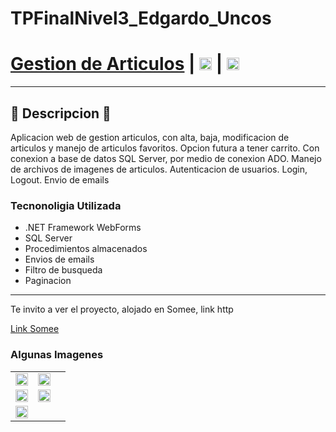 # TPFinalNivel3_Edgardo_Uncos
# [Gestion de Articulos](https://github.com/EdgardoUncos/TPFinalNivel3_Edgardo_Uncos) | [<img src="https://i.postimg.cc/5NBMxTJX/github.png"  alt="GitHub" height="20px" />](https://github.com/EdgardoUncos) | [<img src="https://i.postimg.cc/J7BLFtdc/linkedin.png" height="20px"/>](https://www.linkedin.com/in/edgardo-uncos-89113537/)

---
## 📜 Descripcion 📜
Aplicacion web de gestion articulos, con alta, baja, modificacion de articulos y manejo de articulos favoritos. Opcion futura a tener carrito.
Con conexion a base de datos SQL Server, por medio de conexion ADO.
Manejo de archivos de imagenes de articulos.
Autenticacion de usuarios.
Login, Logout.
Envio de emails

### Tecnonoligia Utilizada

- .NET Framework WebForms
- SQL Server
- Procedimientos almacenados
- Envios de emails
- Filtro de busqueda
- Paginacion

---
Te invito a ver el proyecto, alojado en Somee, link http

[Link Somee](http://www.catalogowebdb.somee.com)

### Algunas Imagenes

<table>
    <tr> 
        <td><img src="https://i.postimg.cc/wB9GWQtn/login.jpg" width="100%" /></td>
        <td><img src="https://i.postimg.cc/9M0bwxSt/Default.jpg" width="100%" /><td> 
    </tr>
    <tr> 
        <td><img src="https://i.postimg.cc/y8T2Fbfw/favoritos.jpg" width="100%" /></td> 
        <td><img src="https://i.postimg.cc/7h7WbsGt/administracion.jpg" width="100%" /></td>
    </tr>
    <tr> 
        <td><img src="https://i.postimg.cc/SxVtXzR4/Miperfil.jpg" width="100%" /></td> 
        <td></td>
    </tr>
    
</table>
